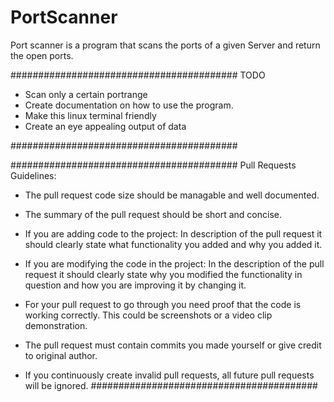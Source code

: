 # PortScanner
 
 Port scanner is a program that scans the ports of a given Server and return the open ports. 
 
 
 #########################################
                  TODO 
 
 - Scan only a certain portrange
 - Create documentation on how to use
   the program. 
 - Make this linux terminal friendly
 - Create an eye appealing output of data
 
 #########################################
 
 
 #########################################
 Pull Requests Guidelines:
 
 - The pull request code size should be 
   managable and well documented.
    
 - The summary of the pull request should 
   be short and concise.
   
 - If you are adding code to the project:
   In description of the pull request it 
   should clearly state what functionality
   you added and why you added it.
   
 - If you are modifying the code in the 
   project:
   In the description of the pull request 
   it should clearly state why you modified
   the functionality in question and how 
   you are improving it by changing it. 
   
 - For your pull request to go through
   you need proof that the code is working
   correctly. This could be screenshots 
   or a video clip demonstration. 
   
 - The pull request must contain commits 
   you made yourself or give credit to
   original author.
 
 - If you continuously create invalid 
   pull requests, all future pull requests
   will be ignored. 
 #########################################
